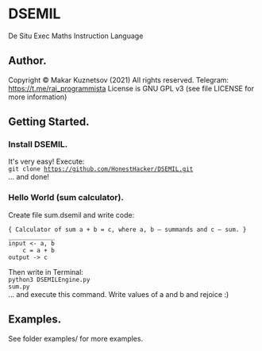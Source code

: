 # DSEMIL
De Situ Exec Maths Instruction Language
## Author.
Copyright © Makar Kuznetsov (2021)
All rights reserved.
Telegram: https://t.me/rai_programmista
License is GNU GPL v3 (see file LICENSE for more information)
## Getting Started.
### Install DSEMIL.
It's very easy! Execute:<br>
<code>git clone https://github.com/HonestHacker/DSEMIL.git</code><br>
... and done!
### Hello World (sum calculator).
Create file sum.dsemil and write code:

	{ Calculator of sum a + b = c, where a, b — summands and c — sum. }
	_____________
	input <- a, b
		c = a + b
	output -> c

Then write in Terminal:
<br><code>python3 DSEMILEngine.py sum.py</code><br>
... and execute this command. Write values of a and b and rejoice :)
## Examples.
See folder examples/ for more examples.